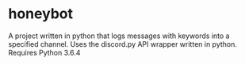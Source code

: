 # honeybot
A project written in python that logs messages with keywords into a specified channel. Uses the discord.py API wrapper written in python. Requires Python 3.6.4
